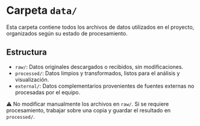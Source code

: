 # Carpeta `data/`

Esta carpeta contiene todos los archivos de datos utilizados en el proyecto, organizados según su estado de procesamiento.

## Estructura

- `raw/`: Datos originales descargados o recibidos, sin modificaciones.
- `processed/`: Datos limpios y transformados, listos para el análisis y visualización.
- `external/`:  Datos complementarios provenientes de fuentes externas no procesadas por el equipo.

⚠️ No modificar manualmente los archivos en `raw/`. Si se requiere procesamiento, trabajar sobre una copia y guardar el resultado en `processed/`.

